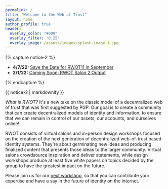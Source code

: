 ```yaml
---
permalink: /
title: "Welcome to the Web of Trust"
layout: home
author_profile: true
header:
  overlay_color: "#000"
  overlay_filter: "0.25"
  overlay_image: /assets/images/splash-image-1.jpg
---
```


{% capture notice-2 %}

* **4/7/22:** [Save the Date for RWOT11 in September](https://shannona.github.io/newwebsite/rwot%20workshop/RWOT11-SaveDate/)
* **2/1/22:** [Coming Soon: RWOT Salon 2 Output](https://shannona.github.io/newwebsite/rwot%20virtual%20salon/RWOT-VSalon2/)

{% endcapture %}

<div class="notice--info">{{ notice-2 | markdownify }}</div>

_What is RWOT?_ It's a new take on the classic model of a decentralized web of trust that was first suggested by PGP. Our goal is to create a community that can create decentralized models of identity and information, to ensure that we can remain in control of our assets, our accounts, and ourselves online!

RWOT consists of virtual salons and in-person design workshops focused on the creation of the next generation of decentralized web-of-trust based identity systems. They're about germinating new ideas and producing finalized content that presents those ideas to the larger community. Virtual salons crowdsource inspiration and deliver statements, while design workshops produce at least five white papers on topics decided by the group to have the greatest impact on the future.

Please join us for our [next workshop](https://shannona.github.io/newwebsite/events/), so that you can contribute your expertise and have a say in the future of identity on the internet.


